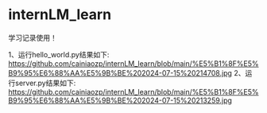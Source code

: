# internLM_learn
学习记录使用！

1、运行hello_world.py结果如下:
https://github.com/cainiaozp/internLM_learn/blob/main/%E5%B1%8F%E5%B9%95%E6%88%AA%E5%9B%BE%202024-07-15%20214708.jpg
2、运行server.py结果如下:
https://github.com/cainiaozp/internLM_learn/blob/main/%E5%B1%8F%E5%B9%95%E6%88%AA%E5%9B%BE%202024-07-15%20213259.jpg
